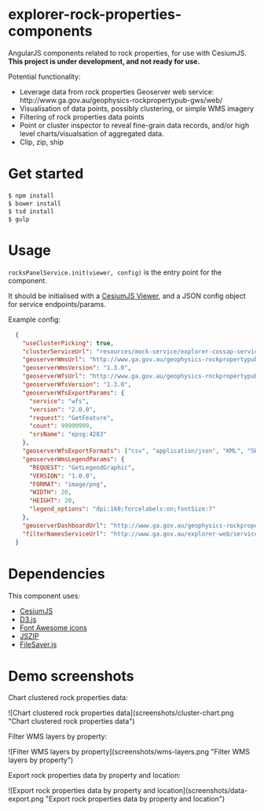 # explorer-rock-properties-components

AngularJS components related to rock properties, for use with CesiumJS.<br/>
**This project is under development, and not ready for use.**

Potential functionality:

<ul>
	<li>Leverage data from rock properties Geoserver web service: http://www.ga.gov.au/geophysics-rockpropertypub-gws/web/</li>
	<li>Visualisation of data points, possibly clustering, or simple WMS imagery</li>
	<li>Filtering of rock properties data points</li>
	<li>Point or cluster inspector to reveal fine-grain data records, and/or high level charts/visualsation of aggregated data.</li>
	<li>Clip, zip, ship</li>
</ul>	

# Get started

```shell
$ npm install
$ bower install
$ tsd install
$ gulp
```


# Usage

`rocksPanelService.init(viewer, config)` is the entry point for the component.

It should be initialised with a <a href="https://cesiumjs.org/Cesium/Build/Documentation/Viewer.html">CesiumJS Viewer</a>, and a JSON config object for service endpoints/params.

Example config:

```json
  {
	"useClusterPicking": true,
	"clusterServiceUrl": "resources/mock-service/explorer-cossap-services/service/rock-properties/clusters",
	"geoserverWmsUrl": "http://www.ga.gov.au/geophysics-rockpropertypub-gws/ga_rock_properties_wms/wms",
	"geoserverWmsVersion": "1.3.0",
	"geoserverWfsUrl": "http://www.ga.gov.au/geophysics-rockpropertypub-gws/ga_rock_properties_wfs/wfs/ows",
	"geoserverWfsVersion": "1.3.0",
	"geoserverWfsExportParams": {
	  "service": "wfs",
	  "version": "2.0.0",
	  "request": "GetFeature",
	  "count": 99999999,
	  "srsName": "epsg:4283"
	},
	"geoserverWfsExportFormats": ["csv", "application/json", "KML", "SHAPE-ZIP"],
	"geoserverWmsLegendParams": {
	  "REQUEST": "GetLegendGraphic",
	  "VERSION": "1.0.0",
	  "FORMAT": "image/png",
	  "WIDTH": 20,
	  "HEIGHT": 20,
	  "legend_options": "dpi:160;forcelabels:on;fontSize:7"
	},
	"geoserverDashboardUrl": "http://www.ga.gov.au/geophysics-rockpropertypub-gws/web/?wicket:bookmarkablePage=:org.geoserver.web.demo.MapPreviewPage",
	"filterNamesServiceUrl": "http://www.ga.gov.au/explorer-web/service/rockprops/filters"
  }
```

# Dependencies

This component uses:

<ul>
	<li><a href="http://cesiumjs.org/">CesiumJS</a></li>
	<li><a href="http://d3js.org/">D3.js</a></li>
	<li><a href="http://fortawesome.github.io/Font-Awesome/">Font Awesome icons</a></li>
	<li><a href="https://stuk.github.io/jszip/">JSZIP</a></li>
	<li><a href="https://github.com/Teleborder/FileSaver.js">FileSaver.js</a></li> 
</ul>

# Demo screenshots

<p>Chart clustered rock properties data:</p>
![Chart clustered rock properties data](screenshots/cluster-chart.png "Chart clustered rock properties data")


<p>Filter WMS layers by property:</p>
![Filter WMS layers by property](screenshots/wms-layers.png "Filter WMS layers by property")


<p>Export rock properties data by property and location:</p>
![Export rock properties data by property and location](screenshots/data-export.png "Export rock properties data by property and location")
